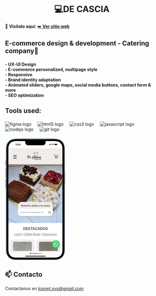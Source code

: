 <br clear="both">

<h1 align="center">💻DE CASCIA</h1>

🚀 **Visítalo aquí:** [➡️ **Ver sitio web**](https://decascia.com/)

###

<h2 align="left">E-commerce design & development - Catering company🎂</h2>

###

<h4 align="left">- UX-UI Design<br>- E-commerce personalized, multipage style<br>- Responsive<br>- Brand identity adaptation<br>- Animated sliders, google maps, social media buttons, contact form & more<br>- SEO optimization</h4>

###

<h2 align="left">Tools used:</h2>

###

<div align="left">
  <img src="https://skillicons.dev/icons?i=figma" height="44" alt="figma logo"  />
  <img width="12" />
  <img src="https://cdn.jsdelivr.net/gh/devicons/devicon/icons/html5/html5-original.svg" height="44" alt="html5 logo"  />
  <img width="12" />
  <img src="https://cdn.jsdelivr.net/gh/devicons/devicon/icons/css3/css3-original.svg" height="44" alt="css3 logo"  />
  <img width="12" />
  <img src="https://cdn.jsdelivr.net/gh/devicons/devicon/icons/javascript/javascript-plain.svg" height="44" alt="javascript logo"  />
  <img width="12" />
  <img src="https://cdn.jsdelivr.net/gh/devicons/devicon/icons/nodejs/nodejs-original.svg" height="44" alt="nodejs logo"  />
  <img width="12" />
  <img src="https://cdn.jsdelivr.net/gh/devicons/devicon/icons/git/git-original.svg" height="44" alt="git logo"  />
</div>

###

<div align="left">
  <img height="400" src="screen.png" />
</div>

###
## 📫 Contacto
Contactanos en [komet.sys@gmail.com](mailto:komet.sys@gmail.com)

